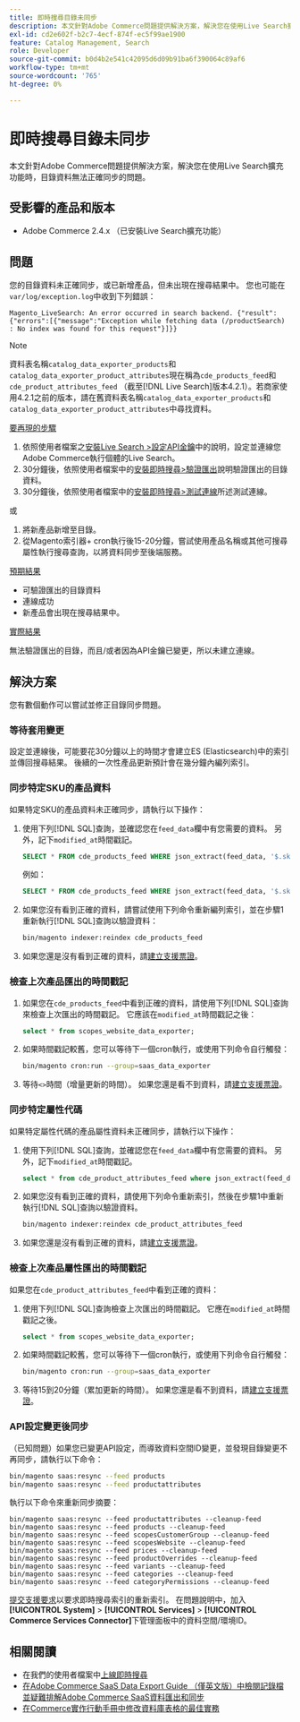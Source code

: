 ```yaml
---
title: 即時搜尋目錄未同步
description: 本文針對Adobe Commerce問題提供解決方案，解決您在使用Live Search擴充功能時，目錄資料無法正確同步的問題。
exl-id: cd2e602f-b2c7-4ecf-874f-ec5f99ae1900
feature: Catalog Management, Search
role: Developer
source-git-commit: b0d4b2e541c42095d6d09b91ba6f390064c89af6
workflow-type: tm+mt
source-wordcount: '765'
ht-degree: 0%

---
```


# 即時搜尋目錄未同步

本文針對Adobe Commerce問題提供解決方案，解決您在使用Live Search擴充功能時，目錄資料無法正確同步的問題。

## 受影響的產品和版本

* Adobe Commerce 2.4.x （已安裝Live Search擴充功能）

## 問題

您的目錄資料未正確同步，或已新增產品，但未出現在搜尋結果中。 您也可能在`var/log/exception.log`中收到下列錯誤：

`Magento_LiveSearch: An error occurred in search backend. {"result":{"errors":[{"message":"Exception while fetching data (/productSearch) : No index was found for this request"}]}}`

>[!NOTE]
>
>資料表名稱`catalog_data_exporter_products`和`catalog_data_exporter_product_attributes`現在稱為`cde_products_feed`和`cde_product_attributes_feed` （截至[!DNL Live Search]版本4.2.1）。若商家使用4.2.1之前的版本，請在舊資料表名稱`catalog_data_exporter_products`和`catalog_data_exporter_product_attributes`中尋找資料。

<u>要再現的步驟</u>

1. 依照使用者檔案之[安裝Live Search >設定API金鑰](https://experienceleague.adobe.com/docs/commerce-merchant-services/live-search/onboard/install.html#configure-api-keys)中的說明，設定並連線您Adobe Commerce執行個體的Live Search。
1. 30分鐘後，依照使用者檔案中的[安裝即時搜尋>驗證匯出](https://experienceleague.adobe.com/docs/commerce-merchant-services/live-search/onboard/install.html#verify-export)說明驗證匯出的目錄資料。
1. 30分鐘後，依照使用者檔案中的[安裝即時搜尋>測試連線](https://experienceleague.adobe.com/docs/commerce-merchant-services/live-search/onboard/install.html#test-connection)所述測試連線。

或

1. 將新產品新增至目錄。
1. 從Magento索引器+ cron執行後15-20分鐘，嘗試使用產品名稱或其他可搜尋屬性執行搜尋查詢，以將資料同步至後端服務。

<u>預期結果</u>

* 可驗證匯出的目錄資料
* 連線成功
* 新產品會出現在搜尋結果中。

<u>實際結果</u>

無法驗證匯出的目錄，而且/或者因為API金鑰已變更，所以未建立連線。

## 解決方案

您有數個動作可以嘗試並修正目錄同步問題。

### 等待套用變更

設定並連線後，可能要花30分鐘以上的時間才會建立ES (Elasticsearch)中的索引並傳回搜尋結果。 後續的一次性產品更新預計會在幾分鐘內編列索引。

### 同步特定SKU的產品資料

如果特定SKU的產品資料未正確同步，請執行以下操作：

1. 使用下列[!DNL SQL]查詢，並確認您在`feed_data`欄中有您需要的資料。 另外，記下`modified_at`時間戳記。

   ```sql
   SELECT * FROM cde_products_feed WHERE json_extract(feed_data, '$.sku') = '<your_sku>' AND json_extract(feed_data, '$.storeViewCode') = '<your_ store_view_code>';
   ```

   例如：

   ```sql
   SELECT * FROM cde_products_feed WHERE json_extract(feed_data, '$.sku') = '24-MB04' AND json_extract(feed_data, '$.storeViewCode') = 'default';
   ```

1. 如果您沒有看到正確的資料，請嘗試使用下列命令重新編列索引，並在步驟1重新執行[!DNL SQL]查詢以驗證資料：

   ```bash
   bin/magento indexer:reindex cde_products_feed
   ```

1. 如果您還是沒有看到正確的資料，請[建立支援票證](/help/help-center-guide/help-center/magento-help-center-user-guide.md#submit-ticket)。

### 檢查上次產品匯出的時間戳記

1. 如果您在`cde_products_feed`中看到正確的資料，請使用下列[!DNL SQL]查詢來檢查上次匯出的時間戳記。 它應該在`modified_at`時間戳記之後：

   ```sql
   select * from scopes_website_data_exporter;
   ```

1. 如果時間戳記較舊，您可以等待下一個cron執行，或使用下列命令自行觸發：

   ```bash
   bin/magento cron:run --group=saas_data_exporter
   ```

1. 等待`<>`時間（增量更新的時間）。 如果您還是看不到資料，請[建立支援票證](/help/help-center-guide/help-center/magento-help-center-user-guide.md#submit-ticket)。

### 同步特定屬性代碼

如果特定屬性代碼的產品屬性資料未正確同步，請執行以下操作：

1. 使用下列[!DNL SQL]查詢，並確認您在`feed_data`欄中有您需要的資料。 另外，記下`modified_at`時間戳記。

   ```sql
   select * from cde_product_attributes_feed where json_extract(feed_data, '$.attributeCode') = '<your_attribute_code>' and store_view_code = '<your_ store_view_code>';
   ```

1. 如果您沒有看到正確的資料，請使用下列命令重新索引，然後在步驟1中重新執行[!DNL SQL]查詢以驗證資料。

   ```bash
   bin/magento indexer:reindex cde_product_attributes_feed
   ```

1. 如果您還是沒有看到正確的資料，請[建立支援票證](/help/help-center-guide/help-center/magento-help-center-user-guide.md#submit-ticket)。

### 檢查上次產品屬性匯出的時間戳記

如果您在`cde_product_attributes_feed`中看到正確的資料：

1. 使用下列[!DNL SQL]查詢檢查上次匯出的時間戳記。 它應在`modified_at`時間戳記之後。

   ```sql
   select * from scopes_website_data_exporter;
   ```

1. 如果時間戳記較舊，您可以等待下一個cron執行，或使用下列命令自行觸發：

   ```bash
   bin/magento cron:run --group=saas_data_exporter
   ```

1. 等待15到20分鐘（累加更新的時間）。 如果您還是看不到資料，請[建立支援票證](/help/help-center-guide/help-center/magento-help-center-user-guide.md#submit-ticket)。

### API設定變更後同步

（已知問題）如果您已變更API設定，而導致資料空間ID變更，並發現目錄變更不再同步，請執行以下命令：

```bash
bin/magento saas:resync --feed products
bin/magento saas:resync --feed productattributes
```

執行以下命令來重新同步摘要：

```
bin/magento saas:resync --feed productattributes --cleanup-feed
bin/magento saas:resync --feed products --cleanup-feed
bin/magento saas:resync --feed scopesCustomerGroup --cleanup-feed
bin/magento saas:resync --feed scopesWebsite --cleanup-feed
bin/magento saas:resync --feed prices --cleanup-feed
bin/magento saas:resync --feed productOverrides --cleanup-feed
bin/magento saas:resync --feed variants --cleanup-feed
bin/magento saas:resync --feed categories --cleanup-feed
bin/magento saas:resync --feed categoryPermissions --cleanup-feed
```

[提交支援要求](https://experienceleague.adobe.com/home?support-tab=home#support)以要求即時搜尋索引的重新索引。 在問題說明中，加入&#x200B;**[!UICONTROL System]** > **[!UICONTROL Services]** > **[!UICONTROL Commerce Services Connector]**&#x200B;下管理面板中的資料空間/環境ID。

## 相關閱讀

* 在我們的使用者檔案中[上線即時搜尋](https://experienceleague.adobe.com/docs/commerce-merchant-services/live-search/onboard/onboarding-overview.html)
* [在Adobe Commerce SaaS Data Export Guide （僅英文版）中檢閱記錄檔並疑難排解Adobe Commerce SaaS資料匯出和同步](https://experienceleague.adobe.com/en/docs/commerce-merchant-services/saas-data-export/troubleshooting-logging)
* [在Commerce實作行動手冊中修改資料庫表格的最佳實務](https://experienceleague.adobe.com/en/docs/commerce-operations/implementation-playbook/best-practices/development/modifying-core-and-third-party-tables#why-adobe-recommends-avoiding-modifications)
